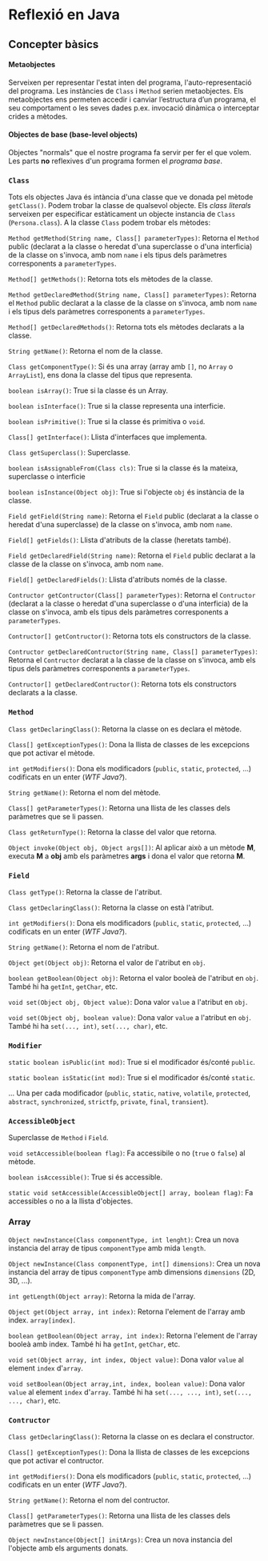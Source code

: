 # Reflexió en Java

## Concepter bàsics

#### Metaobjectes

Serveixen per representar l'estat inten del programa, l'auto-representació del programa. Les instàncies de `Class` i `Method` serien metaobjectes. Els metaobjectes ens permeten accedir i canviar l’estructura d’un programa, el seu comportament o les seves dades p.ex. invocació dinàmica o interceptar crides a mètodes.

#### Objectes de base (base-level objects)

Objectes "normals" que el nostre programa fa servir per fer el que volem. Les parts **no** reflexives d'un programa formen el _programa base_.

### `Class`

Tots els objectes Java és intància d'una classe que ve donada pel mètode `getClass()`. Podem trobar la classe de qualsevol objecte. Els _class literals_ serveixen per especificar estàticament un objecte instancia de `Class` (`Persona.class`). A la classe `Class` podem trobar els mètodes:

`Method getMethod(String name, Class[] parameterTypes)`: Retorna el `Method` public (declarat a la classe o heredat d'una superclasse o d'una interficia) de la classe on s'invoca, amb nom `name` i els tipus dels paràmetres corresponents a `parameterTypes`.

`Method[] getMethods()`: Retorna tots els mètodes de la classe.

`Method getDeclaredMethod(String name, Class[] parameterTypes)`: Retorna el `Method` public declarat a la classe de la classe on s'invoca, amb nom `name` i els tipus dels paràmetres corresponents a `parameterTypes`.

`Method[] getDeclaredMethods()`: Retorna tots els mètodes declarats a la classe.

`String getName()`: Retorna el nom de la classe.

`Class getComponentType()`: Si és una array (array amb `[]`, no `Array` o `ArrayList`), ens dona la classe del tipus que representa.

`boolean isArray()`: True si la classe és un Array.

`boolean isInterface()`: True si la classe representa una interficie.

`boolean isPrimitive()`: True si la classe és primitiva o `void`.

`Class[] getInterface()`: Llista d'interfaces que implementa.

`Class getSuperclass()`: Superclasse.

`boolean isAssignableFrom(Class cls)`: True si la classe és la mateixa, superclasse o interficie

`boolean isInstance(Object obj)`: True si l'objecte `obj` és instància de la classe.

`Field getField(String name)`: Retorna el `Field` public (declarat a la classe o heredat d'una superclasse) de la classe on s'invoca, amb nom `name`.

`Field[] getFields()`: Llista d'atributs de la classe (heretats també).

`Field getDeclaredField(String name)`: Retorna el `Field` public declarat a la classe de la classe on s'invoca, amb nom `name`.

`Field[] getDeclaredFields()`: Llista d'atributs només de la classe.


`Contructor getContructor(Class[] parameterTypes)`: Retorna el `Contructor` (declarat a la classe o heredat d'una superclasse o d'una interficia) de la classe on s'invoca, amb els tipus dels paràmetres corresponents a `parameterTypes`.

`Contructor[] getContructor()`: Retorna tots els constructors de la classe.

`Contructor getDeclaredContructor(String name, Class[] parameterTypes)`: Retorna el `Contructor` declarat a la classe de la classe on s'invoca, amb els tipus dels paràmetres corresponents a `parameterTypes`.

`Contructor[] getDeclaredContructor()`: Retorna tots els constructors declarats a la classe.

### `Method`

`Class getDeclaringClass()`: Retorna la classe on es declara el mètode.

`Class[] getExceptionTypes()`: Dona la llista de classes de les excepcions que pot activar el mètode.

`int getModifiers()`: Dona els modificadors (`public`, `static`, `protected`, ...) codificats en un enter (_WTF Java?_).

`String getName()`: Retorna el nom del mètode.

`Class[] getParameterTypes()`: Retorna una llista de les classes dels paràmetres que se li passen.

`Class getReturnType()`: Retorna la classe del valor que retorna.

`Object invoke(Object obj, Object args[])`: Al aplicar això a un mètode **M**, executa **M** a **obj** amb els paràmetres **args** i dona el valor que retorna **M**.

### `Field`

`Class getType()`: Retorna la classe de l'atribut.

`Class getDeclaringClass()`: Retorna la classe on està l'atribut.

`int getModifiers()`: Dona els modificadors (`public`, `static`, `protected`, ...) codificats en un enter (_WTF Java?_).

`String getName()`: Retorna el nom de l'atribut.

`Object get(Object obj)`: Retorna el valor de l'atribut en `obj`.

`boolean getBoolean(Object obj)`: Retorna el valor booleà de l'atribut en `obj`. També hi ha `getInt`, `getChar`, etc.

`void set(Object obj, Object value)`: Dona valor `value` a l'atribut en `obj`.

`void set(Object obj, boolean value)`: Dona valor `value` a l'atribut en `obj`. També hi ha `set(..., int)`, `set(..., char)`, etc.

### `Modifier`

`static boolean isPublic(int mod)`: True si el modificador és/conté `public`.

`static boolean isStatic(int mod)`: True si el modificador és/conté `static`.

... Una per cada modificador (`public`, `static`, `native`, `volatile`, `protected`, `abstract`, `synchronized`, `strictfp`, `private`, `final`, `transient`).

### `AccessibleObject`

Superclasse de `Method` i `Field`.

`void setAccessible(boolean flag)`: Fa accessibile o no (`true` o `false`) al mètode.

`boolean isAccessible()`: True si és accessible.

`static void setAccessible(AccessibleObject[] array, boolean flag)`: Fa accessibles o no a la llista d'objectes.

### Array

`Object newInstance(Class componentType, int lenght)`: Crea un nova instancia del array de tipus `componentType` amb mida `length`.

`Object newInstance(Class componentType, int[] dimensions)`: Crea un nova instancia del array de tipus `componentType` amb dimensions `dimensions` (2D, 3D, ...).

`int getLength(Object array)`: Retorna la mida de l'array.

`Object get(Object array, int index)`: Retorna l'element de l'array amb index. `array[index]`.

`boolean getBoolean(Object array, int index)`: Retorna l'element de l'array booleà amb index. També hi ha `getInt`, `getChar`, etc.

`void set(Object array, int index, Object value)`: Dona valor `value` al element `index` d'`array`.

`void setBoolean(Object array,int, index, boolean value)`: Dona valor `value` al element `index` d'`array`. També hi ha `set(..., ..., int)`, `set(..., ..., char)`, etc.

### `Contructor`

`Class getDeclaringClass()`: Retorna la classe on es declara el constructor.

`Class[] getExceptionTypes()`: Dona la llista de classes de les excepcions que pot activar el contructor.

`int getModifiers()`: Dona els modificadors (`public`, `static`, `protected`, ...) codificats en un enter (_WTF Java?_).

`String getName()`: Retorna el nom del contructor.

`Class[] getParameterTypes()`: Retorna una llista de les classes dels paràmetres que se li passen.

`Object newInstance(Object[] initArgs)`: Crea un nova instancia del l'objecte amb els arguments donats.











